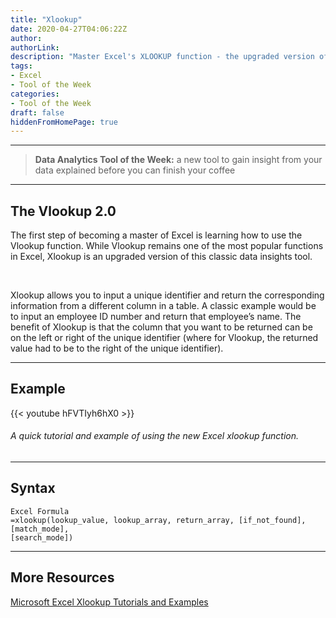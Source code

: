 ```yaml
---
title: "Xlookup"
date: 2020-04-27T04:06:22Z
author:
authorLink:
description: "Master Excel's XLOOKUP function - the upgraded version of VLOOKUP. Tutorial with video examples showing how to lookup values in any direction with improved functionality."
tags:
- Excel
- Tool of the Week
categories:
- Tool of the Week
draft: false
hiddenFromHomePage: true
---
```


***
> **Data Analytics Tool of the Week:** a new tool to gain insight from your data explained before you can finish your coffee

***
## The Vlookup 2.0

The first step of becoming a master of Excel is learning how to use the Vlookup function.
While Vlookup remains one of the most popular functions in Excel, Xlookup is an upgraded version of this classic data insights tool.

&nbsp;

Xlookup allows you to input a unique identifier and return the corresponding information from a different column in a table.
A classic example would be to input an employee ID number and return that employee’s name.
The benefit of Xlookup is that the column that you want to be returned can be on the left or right of the unique identifier (where for Vlookup, the returned value had to be to the right of the unique identifier).

***
## Example

{{< youtube hFVTIyh6hX0 >}}

###### A quick tutorial and example of using the new Excel xlookup function.

***
## Syntax

    Excel Formula
    =xlookup(lookup_value, lookup_array, return_array, [if_not_found], [match_mode],
    [search_mode])

***
## More Resources

[Microsoft Excel Xlookup Tutorials and Examples](https://support.office.com/en-us/article/xlookup-function-b7fd680e-6d10-43e6-84f9-88eae8bf5929)



